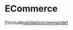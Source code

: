 # ECommerce

[!include[validationcommande](ecommerce.validationcommande.autogen.md)]

































































































